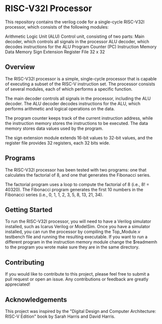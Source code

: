 <h1><b>RISC-V32I Processor</b></h1>
This repository contains the verilog code for a single-cycle RISC-V32I processor, which consists of the following modules:

Arithmetic Logic Unit (ALU)
Control unit, consisting of two parts:
Main decoder, which controls all signals in the processor
ALU decoder, which decodes instructions for the ALU
Program Counter (PC)
Instruction Memory
Data Memory
Sign Extension
Register File 32 x 32

<h2><b>Overview</b></h2>

The RISC-V32I processor is a simple, single-cycle processor that is capable of executing a subset of the RISC-V instruction set. The processor consists of several modules, each of which performs a specific function.

The main decoder controls all signals in the processor, including the ALU decoder. The ALU decoder decodes instructions for the ALU, which performs arithmetic and logical operations on the data.

The program counter keeps track of the current instruction address, while the instruction memory stores the instructions to be executed. The data memory stores data values used by the program.

The sign extension module extends 16-bit values to 32-bit values, and the register file provides 32 registers, each 32 bits wide.

<h2><b>Programs</b></h2>
The RISC-V32I processor has been tested with two programs: one that calculates the factorial of 8, and one that generates the Fibonacci series.

The factorial program uses a loop to compute the factorial of 8 (i.e., 8! = 40320). The Fibonacci program generates the first 10 numbers in the Fibonacci series (i.e., 0, 1, 1, 2, 3, 5, 8, 13, 21, 34).

<h2><b>Getting Started</b></h2>
To run the RISC-V32I processor, you will need to have a Verilog simulator installed, such as Icarus Verilog or ModelSim. Once you have a simulator installed, you can run the processor by compiling the Top_Module.v testbench file and running the resulting executable. If you want to run a different program in the instruction memory module change the $readmemh to the program you wrote make sure they are in the same directory.

<h2><b>Contributing</b></h2>
If you would like to contribute to this project, please feel free to submit a pull request or open an issue. Any contributions or feedback are greatly appreciated!

<h2><b>Acknowledgements</b></h2>
This project was inspired by the "Digital Design and Computer Architecture: RISC-V Edition" book by Sarah Harris and David Harris.





